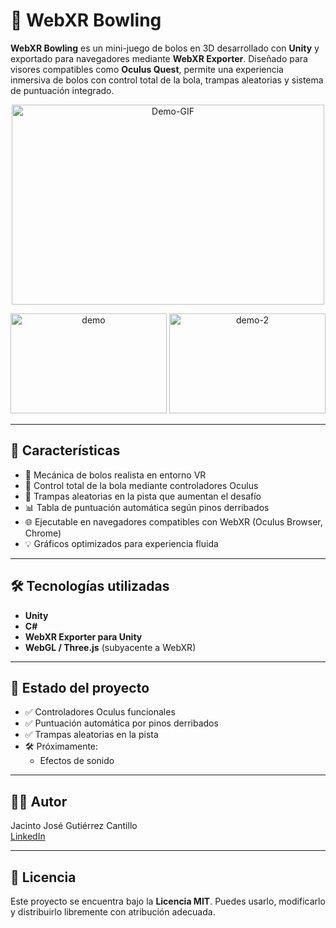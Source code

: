 # 🎳 WebXR Bowling

**WebXR Bowling** es un mini-juego de bolos en 3D desarrollado con **Unity** y exportado para navegadores mediante **WebXR Exporter**. Diseñado para visores compatibles como **Oculus Quest**, permite una experiencia inmersiva de bolos con control total de la bola, trampas aleatorias y sistema de puntuación integrado.

<p align="center">
  <img src="https://postimg.cc/DWf9KQ9j" width="500" height="320" alt="Demo-GIF">
</p>

<p align="center">
  <img src="https://i.postimg.cc/qvMpyJyk/Captura-de-pantalla-2025-07-16-104242.png" width="250" height="160" alt="demo">
  <img src="https://i.postimg.cc/5tDJh8G0/Captura-de-pantalla-2025-07-16-104317.png" width="250" height="160" alt="demo-2">
</p>

---

## 🚀 Características

- 🎳 Mecánica de bolos realista en entorno VR
- 🎯 Control total de la bola mediante controladores Oculus
- 🎲 Trampas aleatorias en la pista que aumentan el desafío
- 📊 Tabla de puntuación automática según pinos derribados
- 🌐 Ejecutable en navegadores compatibles con WebXR (Oculus Browser, Chrome)
- 💡 Gráficos optimizados para experiencia fluida

---

## 🛠️ Tecnologías utilizadas

- **Unity**
- **C#**
- **WebXR Exporter para Unity**
- **WebGL / Three.js** (subyacente a WebXR)

---

## 📌 Estado del proyecto

- ✅ Controladores Oculus funcionales
- ✅ Puntuación automática por pinos derribados
- ✅ Trampas aleatorias en la pista
- 🛠️ Próximamente:
  - Efectos de sonido

---

## 👨‍💻 Autor

Jacinto José Gutiérrez Cantillo  
[LinkedIn](https://www.linkedin.com/in/jacinto-gutierrez-cantillo-software-developer/)

---

## 📜 Licencia

Este proyecto se encuentra bajo la **Licencia MIT**. Puedes usarlo, modificarlo y distribuirlo libremente con atribución adecuada.
